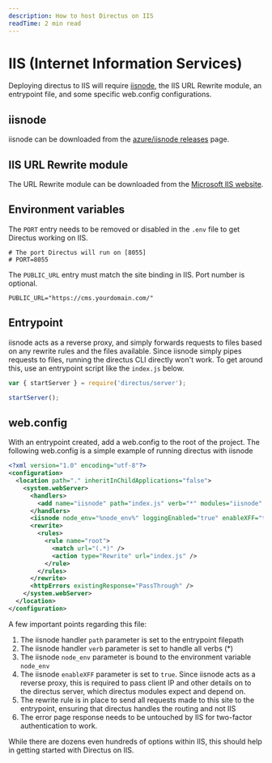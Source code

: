 ```yaml
---
description: How to host Directus on IIS
readTime: 2 min read
---
```


# IIS (Internet Information Services)

Deploying directus to IIS will require [iisnode](https://github.com/Azure/iisnode), the IIS URL Rewrite module, an
entrypoint file, and some specific web.config configurations.

## iisnode

iisnode can be downloaded from the [azure/iisnode releases](https://github.com/Azure/iisnode/releases) page.

## IIS URL Rewrite module

The URL Rewrite module can be downloaded from the
[Microsoft IIS website](https://www.iis.net/downloads/microsoft/url-rewrite).

## Environment variables

The `PORT` entry needs to be removed or disabled in the `.env` file to get Directus working on IIS.

```
# The port Directus will run on [8055]
# PORT=8055
```

The `PUBLIC_URL` entry must match the site binding in IIS. Port number is optional.

```
PUBLIC_URL="https://cms.yourdomain.com/"
```

## Entrypoint

iisnode acts as a reverse proxy, and simply forwards requests to files based on any rewrite rules and the files
available. Since iisnode simply pipes requests to files, running the directus CLI directly won't work. To get around
this, use an entrypoint script like the `index.js` below.

```js
var { startServer } = require('directus/server');

startServer();
```

## web.config

With an entrypoint created, add a web.config to the root of the project. The following web.config is a simple example of
running directus with iisnode

```xml
<?xml version="1.0" encoding="utf-8"?>
<configuration>
  <location path="." inheritInChildApplications="false">
    <system.webServer>
      <handlers>
        <add name="iisnode" path="index.js" verb="*" modules="iisnode" />
      </handlers>
      <iisnode node_env="%node_env%" loggingEnabled="true" enableXFF="true" />
      <rewrite>
        <rules>
          <rule name="root">
            <match url="(.*)" />
            <action type="Rewrite" url="index.js" />
          </rule>
        </rules>
      </rewrite>
      <httpErrors existingResponse="PassThrough" />
    </system.webServer>
  </location>
</configuration>
```

A few important points regarding this file:

1. The iisnode handler `path` parameter is set to the entrypoint filepath
2. The iisnode handler `verb` parameter is set to handle all verbs (\*)
3. The iisnode `node_env` parameter is bound to the environment variable `node_env`
4. The iisnode `enableXFF` parameter is set to `true`. Since iisnode acts as a reverse proxy, this is required to pass
   client IP and other details on to the directus server, which directus modules expect and depend on.
5. The rewrite rule is in place to send all requests made to this site to the entrypoint, ensuring that directus handles
   the routing and not IIS
6. The error page response needs to be untouched by IIS for two-factor authentication to work.

While there are dozens even hundreds of options within IIS, this should help in getting started with Directus on IIS.
